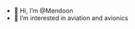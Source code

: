 - 👋 Hi, I’m @Mendoon
- 👀 I’m interested in aviation and avionics


<!---
Mendoon/Mendoon is a ✨ special ✨ repository because its `README.md` (this file) appears on your GitHub profile.
You can click the Preview link to take a look at your changes.
--->
